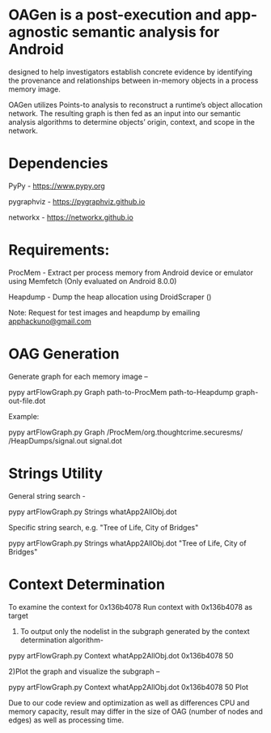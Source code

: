 # OAGen is a post-execution and app-agnostic semantic analysis for Android
designed to help investigators establish concrete evidence by identifying the provenance 
and relationships between in-memory objects in a process memory image.

OAGen utilizes Points-to analysis to reconstruct a runtime’s object allocation network. 
The resulting graph is then fed as an input into our semantic analysis algorithms to 
determine objects’ origin, context, and scope in the network. 

Dependencies
=========================
PyPy - https://www.pypy.org

pygraphviz - https://pygraphviz.github.io

networkx - https://networkx.github.io

Requirements:
=========================
ProcMem - Extract per process memory from Android device or emulator using Memfetch (Only evaluated on Android 8.0.0)

Heapdump - Dump the heap allocation using DroidScraper ()

Note:
  Request for test images and heapdump by emailing apphackuno@gmail.com


OAG Generation
==================
Generate graph for each memory image –

  pypy artFlowGraph.py Graph path-to-ProcMem path-to-Heapdump graph-out-file.dot
  
Example:

  pypy artFlowGraph.py Graph /ProcMem/org.thoughtcrime.securesms/  /HeapDumps/signal.out signal.dot
 
Strings Utility
====================
General string search -

  pypy artFlowGraph.py Strings whatApp2AllObj.dot
  
Specific string search, e.g. "Tree of Life, City of Bridges"

  pypy artFlowGraph.py Strings whatApp2AllObj.dot "Tree of Life, City of Bridges"


Context Determination 
======================================
To examine the context for 0x136b4078
Run context with 0x136b4078 as target 

1) To output only the nodelist in the subgraph generated by the context determination algorithm-

  pypy artFlowGraph.py Context whatApp2AllObj.dot 0x136b4078 50

2)Plot the graph and visualize the subgraph – 

  pypy artFlowGraph.py Context whatApp2AllObj.dot 0x136b4078 50 Plot
  
Due to our code review and optimization as well as differences CPU and memory capacity, result may differ in the size of OAG (number of nodes and edges) as well as processing time.
